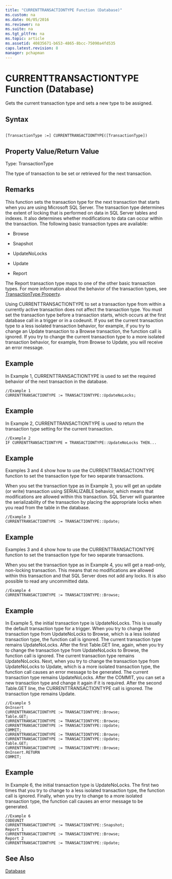 ```yaml
---
title: "CURRENTTRANSACTIONTYPE Function (Database)"
ms.custom: na
ms.date: 06/05/2016
ms.reviewer: na
ms.suite: na
ms.tgt_pltfrm: na
ms.topic: article
ms.assetid: 40835671-b653-4865-8bcc-75090a4fd535
caps.latest.revision: 8
manager: pchapman
---
```

# CURRENTTRANSACTIONTYPE Function (Database)
Gets the current transaction type and sets a new type to be assigned.  
  
## Syntax  
  
```  
  
[TransactionType :=] CURRENTTRANSACTIONTYPE([TransactionType])  
```  
  
## Property Value\/Return Value  
 Type: TransactionType  
  
 The type of transaction to be set or retrieved for the next transaction.  
  
## Remarks  
 This function sets the transaction type for the next transaction that starts when you are using Microsoft SQL Server. The transaction type determines the extent of locking that is performed on data in SQL Server tables and indexes. It also determines whether modifications to data can occur within the transaction. The following basic transaction types are available:  
  
-   Browse  
  
-   Snapshot  
  
-   UpdateNoLocks  
  
-   Update  
  
-   Report  
  
 The Report transaction type maps to one of the other basic transaction types. For more information about the behavior of the transaction types, see [TransactionType Property](TransactionType-Property.md).  
  
 Using CURRENTTRANSACTIONTYPE to set a transaction type from within a currently active transaction does not affect the transaction type. You must set the transaction type before a transaction starts, which occurs at the first database call in a trigger or in a codeunit. If you set the current transaction type to a less isolated transaction behavior, for example, if you try to change an Update transaction to a Browse transaction, the function call is ignored. If you try to change the current transaction type to a more isolated transaction behavior, for example, from Browse to Update, you will receive an error message.  
  
## Example  
 In Example 1, CURRENTTRANSACTIONTYPE is used to set the required behavior of the next transaction in the database.  
  
```  
//Example 1  
CURRENTTRANSACTIONTYPE := TRANSACTIONTYPE::UpdateNoLocks;  
```  
  
## Example  
 In Example 2, CURRENTTRANSACTIONTYPE is used to return the transaction type setting for the current transaction.  
  
```  
//Example 2  
IF CURRENTTRANSACTIONTYPE = TRANSACTIONTYPE::UpdateNoLocks THEN...  
```  
  
## Example  
 Examples 3 and 4 show how to use the CURRENTTRANSACTIONTYPE function to set the transaction type for two separate transactions.  
  
 When you set the transaction type as in Example 3, you will get an update \(or write\) transaction using SERIALIZABLE behavior, which means that modifications are allowed within this transaction. SQL Server will guarantee the serializability of the transaction by placing the appropriate locks when you read from the table in the database.  
  
```  
//Example 3  
CURRENTTRANSACTIONTYPE := TRANSACTIONTYPE::Update;  
```  
  
## Example  
 Examples 3 and 4 show how to use the CURRENTTRANSACTIONTYPE function to set the transaction type for two separate transactions.  
  
 When you set the transaction type as in Example 4, you will get a read\-only, non\-locking transaction. This means that no modifications are allowed within this transaction and that SQL Server does not add any locks. It is also possible to read any uncommitted data.  
  
```  
//Example 4  
CURRENTTRANSACTIONTYPE := TRANSACTIONTYPE::Browse;  
```  
  
## Example  
 In Example 5, the initial transaction type is UpdateNoLocks. This is usually the default transaction type for a trigger. When you try to change the transaction type from UpdateNoLocks to Browse, which is a less isolated transaction type, the function call is ignored. The current transaction type remains UpdateNoLocks. After the first Table.GET line, again, when you try to change the transaction type from UpdateNoLocks to Browse, the function call is ignored. The current transaction type remains UpdateNoLocks. Next, when you try to change the transaction type from UpdateNoLocks to Update, which is a more isolated transaction type, the function call causes an error message to be generated. The current transaction type remains UpdateNoLocks. After the COMMIT, you can set a new transaction type and change it again if it is required. After the second Table.GET line, the CURRENTTRANSACTIONTYPE call is ignored. The transaction type remains Update.  
  
```  
//Example 5  
OnInsert  
CURRENTTRANSACTIONTYPE := TRANSACTIONTYPE::Browse;  
Table.GET;  
CURRENTTRANSACTIONTYPE := TRANSACTIONTYPE::Browse;  
CURRENTTRANSACTIONTYPE := TRANSACTIONTYPE::Update;  
COMMIT;  
CURRENTTRANSACTIONTYPE := TRANSACTIONTYPE::Browse;  
CURRENTTRANSACTIONTYPE := TRANSACTIONTYPE::Update;  
Table.GET;  
CURRENTTRANSACTIONTYPE := TRANSACTIONTYPE::Browse;  
OnInsert.RETURN  
COMMIT;  
```  
  
## Example  
 In Example 6, the initial transaction type is UpdateNoLocks. The first two times that you try to change to a less isolated transaction type, the function call is ignored. Finally, when you try to change to a more isolated transaction type, the function call causes an error message to be generated.  
  
```  
//Example 6  
CODEUNIT  
CURRENTTRANSACTIONTYPE := TRANSACTIONTYPE::Snapshot;  
Report 1  
CURRENTTRANSACTIONTYPE := TRANSACTIONTYPE::Browse;  
Report 2  
CURRENTTRANSACTIONTYPE := TRANSACTIONTYPE::Update;  
```  
  
## See Also  
 [Database](Database.md)